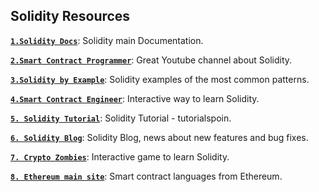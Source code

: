 ## **Solidity Resources**

**[`1.Solidity Docs`](https://docs.soliditylang.org/)**: Solidity main Documentation.

**[`2.Smart Contract Programmer`](https://www.youtube.com/channel/UCJWh7F3AFyQ_x01VKzr9eyA)**: Great Youtube channel about Solidity.

**[`3.Solidity by Example`](https://solidity-by-example.org/)**: Solidity examples of the most common patterns.

**[`4.Smart Contract Engineer`](https://www.smartcontract.engineer/challenges)**: Interactive way to learn Solidity.

**[`5. Solidity Tutorial`](https://www.tutorialspoint.com/solidity/index.htm)**: Solidity Tutorial - tutorialspoin.

**[`6. Solidity Blog`](https://blog.soliditylang.org/)**: Solidity Blog, news about new features and bug fixes.

**[`7. Crypto Zombies`](https://cryptozombies.io/)**: Interactive game to learn Solidity.

**[`8. Ethereum main site`](https://ethereum.org/en/developers/docs/smart-contracts/languages/)**: Smart contract languages from Ethereum.


